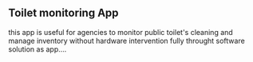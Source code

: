 ## Toilet monitoring App 

this app is useful for agencies to monitor public toilet's cleaning and manage inventory without hardware intervention fully throught software solution as app....

